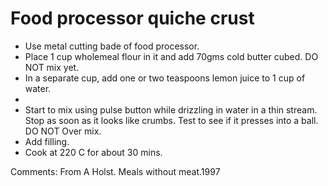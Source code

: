 # Food processor quiche crust

* Use metal cutting bade of food processor.
* Place 1 cup wholemeal flour in it and add 70gms cold butter cubed.  DO NOT mix yet.
* In a separate cup, add one or two teaspoons lemon juice to 1 cup of water.
*  
* Start to mix using pulse button while drizzling in water in a thin stream. Stop as soon as it looks like crumbs.  Test to see if it presses into a ball. DO NOT Over mix.
* Add filling. 
* Cook at 220 C for about 30 mins. 



Comments: From A Holst.
Meals without meat.1997

